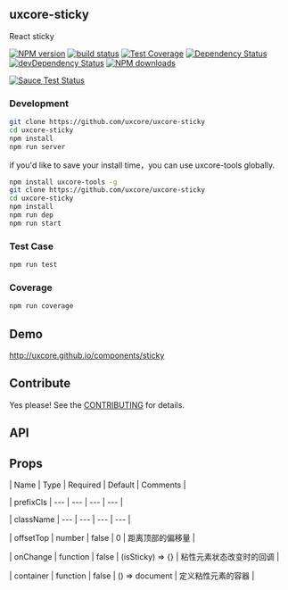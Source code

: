## uxcore-sticky

React sticky

[![NPM version][npm-image]][npm-url]
[![build status][travis-image]][travis-url]
[![Test Coverage][coveralls-image]][coveralls-url]
[![Dependency Status][dep-image]][dep-url]
[![devDependency Status][devdep-image]][devdep-url]
[![NPM downloads][downloads-image]][npm-url]

[![Sauce Test Status][sauce-image]][sauce-url]

[npm-image]: http://img.shields.io/npm/v/uxcore-sticky.svg?style=flat-square
[npm-url]: http://npmjs.org/package/uxcore-sticky
[travis-image]: https://img.shields.io/travis/uxcore/uxcore-sticky.svg?style=flat-square
[travis-url]: https://travis-ci.org/uxcore/uxcore-sticky
[coveralls-image]: https://img.shields.io/coveralls/uxcore/uxcore-sticky.svg?style=flat-square
[coveralls-url]: https://coveralls.io/r/uxcore/uxcore-sticky?branch=master
[dep-image]: http://img.shields.io/david/uxcore/uxcore-sticky.svg?style=flat-square
[dep-url]: https://david-dm.org/uxcore/uxcore-sticky
[devdep-image]: http://img.shields.io/david/dev/uxcore/uxcore-sticky.svg?style=flat-square
[devdep-url]: https://david-dm.org/uxcore/uxcore-sticky#info=devDependencies
[downloads-image]: https://img.shields.io/npm/dm/uxcore-sticky.svg
[sauce-image]: https://saucelabs.com/browser-matrix/uxcore-sticky.svg
[sauce-url]: https://saucelabs.com/u/uxcore-sticky


### Development

```sh
git clone https://github.com/uxcore/uxcore-sticky
cd uxcore-sticky
npm install
npm run server
```

if you'd like to save your install time，you can use uxcore-tools globally.

```sh
npm install uxcore-tools -g
git clone https://github.com/uxcore/uxcore-sticky
cd uxcore-sticky
npm install
npm run dep
npm run start
```

### Test Case

```sh
npm run test
```

### Coverage

```sh
npm run coverage
```

## Demo

http://uxcore.github.io/components/sticky

## Contribute

Yes please! See the [CONTRIBUTING](https://github.com/uxcore/uxcore/blob/master/CONTRIBUTING.md) for details.

## API

## Props

| Name | Type | Required | Default | Comments |

| prefixCls | --- | --- | --- | --- |

| className | --- | --- | --- | --- |

| offsetTop | number | false | 0 | 距离顶部的偏移量 |

| onChange | function | false | (isSticky) => {} | 粘性元素状态改变时的回调 |

| container | function | false | () => document | 定义粘性元素的容器 |

